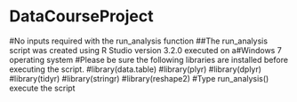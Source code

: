 # DataCourseProject
#No inputs required with the run_analysis function
##The run_analysis script was created using R Studio version 3.2.0 executed on a#Windows 7 operating system
#Please be sure the following libraries are installed before executing the script.
#library(data.table)
#library(plyr)
#library(dplyr)
#library(tidyr)
#library(stringr)
#library(reshape2)
#Type run_analysis() execute the script

